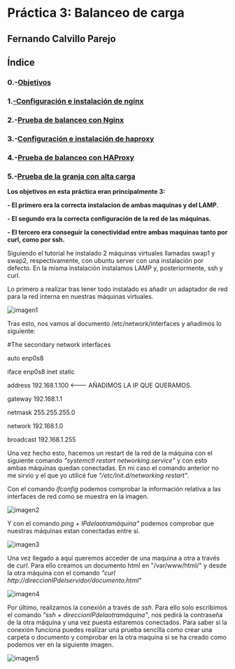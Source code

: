 # Práctica 3: Balanceo de carga
## Fernando Calvillo Parejo

## Índice

### 0.-[Objetivos](#0)
### 1.[-Configuración e instalación de nginx](#1)
### 2.-[Prueba de balanceo con Nginx](#2)
### 3.-[Configuración e instalación de haproxy](#3)
### 4.-[Prueba de balanceo con HAProxy](#4)
### 5.-[Prueba de la granja con alta carga](#5)



<div id='0' />

**Los objetivos en esta práctica eran principalmente 3:** 

**- El primero era la correcta instalacion de ambas maquinas y del LAMP.**

**- El segundo era la correcta configuración de la red de las máquinas.**

**- El tercero era conseguir la conectividad entre ambas maquinas tanto por curl, como por ssh.**

Siguiendo el tutorial he instalado 2 máquinas virtuales llamadas swap1 y swap2, respectivamente, con ubuntu server con una instalación por defecto. En la misma instalación instalamos LAMP y, posteriormente, ssh y curl.

Lo primero a realizar tras tener todo instalado es añadir un adaptador de red para la red interna en nuestras máquinas virtuales. 

![imagen1](https://github.com/FernandoCP/SWAP/blob/master/Práctica1/imagenes/Red.png)

Tras esto, nos vamos al documento /etc/network/interfaces y añadimos lo siguiente: 

#The secondary network interfaces

auto enp0s8

iface enp0s8 inet static

address 192.168.1.100 <--- AÑADIMOS LA IP QUE QUERAMOS.

gateway 192.168.1.1

netmask 255.255.255.0

network 192.168.1.0

broadcast 192.168.1.255

Una vez hecho esto, hacemos un restart de la red de la máquina con el siguiente comando *"systemctl restart networking.service"* y con esto ambas máquinas quedan conectadas. En mi caso el comando anterior no me sirvío y el que yo utilicé fue *"/etc/init.d/networking restart"*.

Con el comando *ifconfig* podemos comprobar la información relativa a las interfaces de red como se muestra en la imagen.

![imagen2](https://github.com/FernandoCP/SWAP/blob/master/Práctica1/imagenes/ifconfig.png)

Y con el comando *ping + IPdelaotramáquina"* podemos comprobar que nuestras máquinas estan conectadas entre si.

![imagen3](https://github.com/FernandoCP/SWAP/blob/master/Práctica1/imagenes/conectadas.png)

Una vez llegado a aquí queremos acceder de una maquina a otra a través de *curl*. Para ello creamos un documento html en "/var/www/html/" y desde la otra máquina con el comando *"curl http://direccionIPdelservidor/documento.html"*

![imagen4](https://github.com/FernandoCP/SWAP/blob/master/Práctica1/imagenes/curl.png)

Por último, realizamos la conexión a través de *ssh*. Para ello solo escribimos el comando *"ssh + direccionIPdelaotramáquina"*, nos pedirá la contraseña de la otra máquina y una vez puesta estaremos conectados. Para saber si la conexión funciona puedes realizar una prueba sencilla como crear una carpeta o documento y comprobar en la otra maquina si se ha creado como podemos ver en la siguiente imagen.

![imagen5](https://github.com/FernandoCP/SWAP/blob/master/Práctica1/imagenes/SSH.png)
